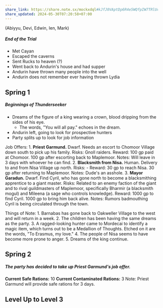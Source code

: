 ```yaml
---
share_link: https://share.note.sx/mockxdql#kJfJ0VAptDp6R4e5WQfpIW7TRlUckikTjqBhJK5aJV0
share_updated: 2024-05-30T07:20:58+07:00
---
```

(Abiyyu, Devi, Edwin, Ien, Mark)

##### End of the Trial
- Met Cayan
- Escaped the caverns
- Sent Rucks to heaven (?)
- Went back to Andurin's house and had supper
- Andurin have thrown many people into the well
- Andurin does not remember ever having thrown Lydia

## Spring 1

##### Beginnings of Thunderseeker
- Dreams of the figure of a king wearing a crown, blood dripping from the sides of his eye.
	- The words, "You will all pay." echoes in the dream.
- Andurin left, going to look for prospective hunters
- Party splits up to look for job information

Job Offers:
	1. **Priest Garmund.** Dwarf. Needs an escort to Chomoor Village down south to pick up his family.
		Risks: Gnoll raiders.
		Reward: 100 gp paid at Chomoor. 100 gp after escorting back to Maplemoor.
		Notes: Will leave in 3 days with whoever he can find.
	2. **Blacksmith from Nisa.** Human. Delivery to and from Nisa Village up north.
		Risks: -
		Reward: 30 gp to reach Nisa. 30 gp after returning to Maplemoor.
		Notes: Dude's an asshole.
	3. **Mayor Garadun.** Dwarf. Find Cyril, who has gone north to become a blacksmithing apprentice to a giant master.
		Risks: Related to an enemy faction of the giant and to rival guildmasters of Maplemoor, specifically Bharmir (a blacksmith mogul) and Mileena (a sage who controls knowledge).
		Reward: 1000 gp to find Cyril. 1000 gp to bring him back alive.
		Notes: Rumors badmouthing Cyril is being circulated through the town.

Things of Note:
	1. Barnabas has gone back to Oakweller Village to the west and will return in a week.
	2. The children has been having the same dreams as the party.
	3. A ragged-looking hunter came to Mordecai to identify a magic item, which turns out to be a Medallion of Thoughts. Etched on it are the words, "To Erasmus, my love."
	4. The people of Nisa seems to have become more prone to anger.
	5. Dreams of the king continue.

## Spring 2
##### The party has decided to take up Priest Garmund's job offer.
**Current Safe Rations:** 10
**Current Contaminated Rations:** 3
Note: Priest Garmund will provide safe rations for 3 days.

## Level Up to Level 3